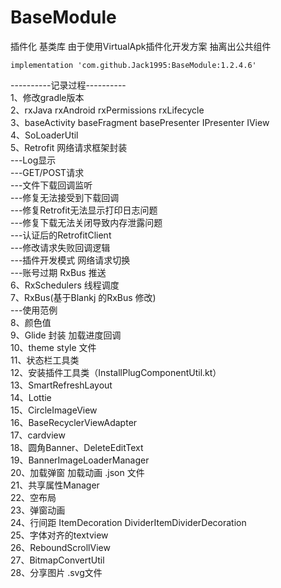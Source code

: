 # BaseModule
插件化 基类库
由于使用VirtualApk插件化开发方案 抽离出公共组件</br>

```
implementation 'com.github.Jack1995:BaseModule:1.2.4.6'
```

----------记录过程----------</br>
1、修改gradle版本</br>
2、rxJava rxAndroid rxPermissions rxLifecycle</br>
3、baseActivity baseFragment basePresenter IPresenter  IView</br>
4、SoLoaderUtil</br>
5、Retrofit 网络请求框架封装</br>
---Log显示</br>
---GET/POST请求</br>
---文件下载回调监听</br>
---修复无法接受到下载回调</br>
---修复Retrofit无法显示打印日志问题</br>
---修复下载无法关闭导致内存泄露问题</br>
---认证后的RetrofitClient</br>
---修改请求失败回调逻辑</br>
---插件开发模式 网络请求切换</br>
---账号过期 RxBus 推送</br>
6、RxSchedulers 线程调度</br>
7、RxBus(基于Blankj 的RxBus 修改)</br>
---使用范例</br>
8、颜色值</br>
9、Glide 封装 加载进度回调</br>
10、theme style 文件</br>
11、状态栏工具类</br>
12、安装插件工具类（InstallPlugComponentUtil.kt）</br>
13、SmartRefreshLayout</br>
14、Lottie</br>
15、CircleImageView</br>
16、BaseRecyclerViewAdapter</br>
17、cardview</br>
18、圆角Banner、DeleteEditText</br>
19、BannerImageLoaderManager</br>
20、加载弹窗 加载动画 .json 文件</br>
21、共享属性Manager</br>
22、空布局</br>
23、弹窗动画</br>
24、行间距 ItemDecoration DividerItemDividerDecoration</br>
25、字体对齐的textview</br>
26、ReboundScrollView</br>
27、BitmapConvertUtil</br>
28、分享图片 .svg文件</br>
